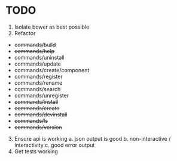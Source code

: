 # TODO

1. Isolate bower as best possible
2. Refactor
  * ~~commands/build~~
  * ~~commands/help~~
  * commands/uninstall
  * commands/update
  * commands/create/component
  * commands/register
  * commands/rename
  * commands/search
  * commands/unregister
  * ~~commands/install~~
  * ~~commands/create~~
  * ~~commands/devinstall~~
  * ~~commands/ls~~
  * ~~commands/version~~
3. Ensure api is working
  a. json output is good
  b. non-interactive / interactivity
  c. good error output
4. Get tests working

